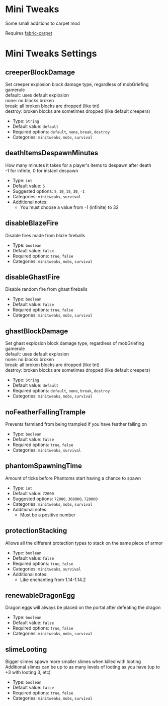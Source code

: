 # Mini Tweaks
Some small additions to carpet mod

Requires [fabric-carpet](https://github.com/gnembon/fabric-carpet)

# Mini Tweaks Settings
## creeperBlockDamage
Set creeper explosion block damage type, regardless of mobGriefing gamerule  
default: uses default explosion  
none: no blocks broken  
break: all broken blocks are dropped (like tnt)  
destroy: broken blocks are sometimes dropped (like default creepers)  
* Type: `String`
* Default value: `default`
* Required options: `default`, `none`, `break`, `destroy`
* Categories: `minitweaks`, `mobs`, `survival`

## deathItemsDespawnMinutes
How many minutes it takes for a player's items to despawn after death  
-1 for infinte, 0 for instant despawn  
* Type: `int`
* Default value: `5`
* Suggested options: `5`, `10`, `15`, `30`, `-1`
* Categories: `minitweaks`, `survival`
* Additional notes:
  * You must choose a value from -1 (infinite) to 32

## disableBlazeFire
Disable fires made from blaze fireballs
* Type: `boolean`
* Default value: `false`
* Required options: `true`, `false`
* Categories: `minitweaks`, `mobs`, `survival`

## disableGhastFire
Disable random fire from ghast fireballs
* Type: `boolean`
* Default value: `false`
* Required options: `true`, `false`
* Categories: `minitweaks`, `mobs`, `survival`

## ghastBlockDamage
Set ghast explosion block damage type, regardless of mobGriefing gamerule  
default: uses default explosion  
none: no blocks broken  
break: all broken blocks are dropped (like tnt)  
destroy: broken blocks are sometimes dropped (like default creepers)  
* Type: `String`
* Default value: `default`
* Required options: `default`, `none`, `break`, `destroy`
* Categories: `minitweaks`, `mobs`, `survival`

## noFeatherFallingTrample
Prevents farmland from being trampled if you have feather falling on
* Type: `boolean`
* Default value: `false`
* Required options: `true`, `false`
* Categories: `minitweaks`, `survival`

## phantomSpawningTime
Amount of ticks before Phantoms start having a chance to spawn
* Type: `int`
* Default value: `72000`
* Suggested options: `72000`, `360000`, `720000`
* Categories: `minitweaks`, `mobs`, `survival`
* Additional notes:
  * Must be a positive number

## protectionStacking
Allows all the different protection types to stack on the same piece of armor
* Type: `boolean`
* Default value: `false`
* Required options: `true`, `false`
* Categories: `minitweaks`, `survival`
* Additional notes:
  * Like enchanting from 1.14-1.14.2

## renewableDragonEgg
Dragon eggs will always be placed on the portal after defeating the dragon
* Type: `boolean`
* Default value: `false`
* Required options: `true`, `false`
* Categories: `minitweaks`, `mobs`, `survival`

## slimeLooting
Bigger slimes spawn more smaller slimes when killed with looting  
Additional slimes can be up to as many levels of looting as you have (up to +3 with looting 3, etc)  
* Type: `boolean`
* Default value: `false`
* Required options: `true`, `false`
* Categories: `minitweaks`, `mobs`, `survival`
